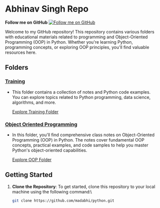 # Abhinav Singh Repo
**Follow me on GitHub** 
[![Follow me on GitHub](https://img.shields.io/github/followers/madabhi?style=social)](https://github.com/madabhi)


Welcome to my GitHub repository! This repository contains various folders with educational materials related to programming and Object-Oriented Programming (OOP) in Python. Whether you're learning Python, programming concepts, or exploring OOP principles, you'll find valuable resources here.

## Folders

### [Training](Training/)
- This folder contains a collection of notes and Python code examples. You can explore topics related to Python programming, data science, algorithms, and more. 

   [Explore Training Folder](Training/)

### [Object Oriented Programming](Object%20Oriented%20Programming/)
- In this folder, you'll find comprehensive class notes on Object-Oriented Programming (OOP) in Python. The notes cover fundamental OOP concepts, practical examples, and code samples to help you master Python's object-oriented capabilities.

   [Explore OOP Folder](Object%20Oriented%20Programming/)

## Getting Started

1. **Clone the Repository**: To get started, clone this repository to your local machine using the following command:\
   
   ```bash
   git clone https://github.com/madabhi/python.git
   ```
